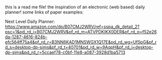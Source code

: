 this is a read me file!
the inspiration of an electronic (web based) daily planner!
some links of paper examples:

Next Level Daily Planner:
https://www.amazon.com/dp/B07CMJ2WRV/ref=sspa_dk_detail_2?psc=1&pd_rd_i=B07CMJ2WRV&pf_rd_m=ATVPDKIKX0DER&pf_rd_p=f52e26da-1287-4616-824b-efc564ff75a4&pf_rd_r=B3NN6KAD1MNSWGX1Q17E&pd_rd_wg=UfSpG&pf_rd_s=desktop-dp-sims&pf_rd_t=40701&pd_rd_w=9AqpH&pf_rd_i=desktop-dp-sims&pd_rd_r=5ccaef78-c0bf-11e8-a087-3928d1ba5713


